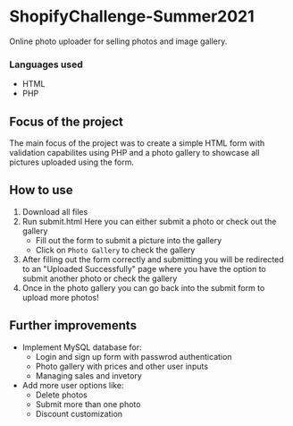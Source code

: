 # ShopifyChallenge-Summer2021
Online photo uploader for selling photos and image gallery.

### Languages used
* HTML
* PHP

## Focus of the project
The main focus of the project was to create a simple HTML form with validation capabilites using PHP and a photo gallery to showcase all pictures uploaded using the form.

## How to use
1. Download all files
1. Run submit.html
    Here you can either submit a photo or check out the gallery
    -  Fill out the form to submit a picture into the gallery
    - Click on `Photo Gallery` to check the gallery
4. After filling out the form correctly and submitting you will be redirected to an "Uploaded Successfully" page where you have the option to submit another photo or check the gallery
5. Once in the photo gallery you can go back into the submit form to upload more photos!

## Further improvements
- Implement MySQL database for:
    - Login and sign up form with passwrod authentication
    - Photo gallery with prices and other user inputs
    - Managing sales and invetory
- Add more user options like:
    - Delete photos
    - Submit more than one photo
    - Discount customization
  
